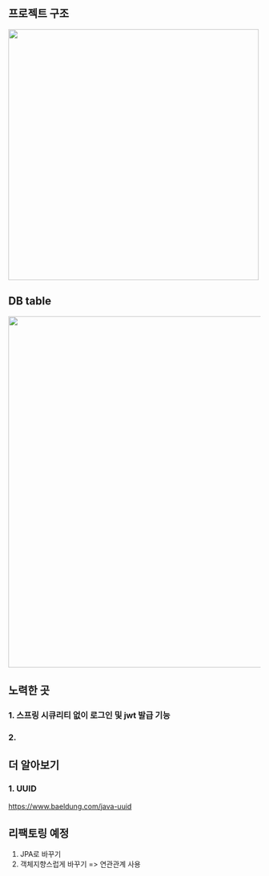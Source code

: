 ## 프로젝트 구조
<img width=500 src="https://postfiles.pstatic.net/MjAyNDA4MjFfMjYg/MDAxNzI0MjM0NTUzNjc5.QIEfGgbysrA2cXmXPqGcYOzDAzZO84K-hc8vdLZ-1Fog.8qnvdEr1QAZmgj5Fz7kqv33JZUhghqgRdFbzspKfdnkg.JPEG/Untitled_Design-001.jpg?type=w966" />

## DB table
<img width=700 src="https://postfiles.pstatic.net/MjAyNDA4MjFfMTk5/MDAxNzI0MjI5MzI4NjE1.NapBYRYcBqqy7K6mr7OsRdsZlW-l9U1veqQQ1H_OIEIg.9R72hmgXI07svrTuGCcnDNLA1eU7QO-m4cCDHA8BJOIg.PNG/MZBeeper_(1).png?type=w966" />

## 노력한 곳
### 1. 스프링 시큐리티 없이 로그인 및 jwt 발급 기능
### 2. 


## 더 알아보기
### 1. UUID
https://www.baeldung.com/java-uuid

## 리팩토링 예정
1. JPA로 바꾸기
2. 객체지향스럽게 바꾸기 => 연관관계 사용
